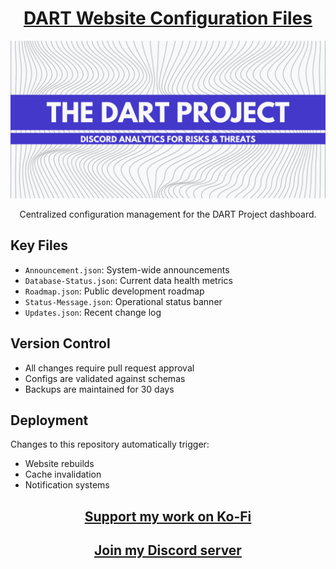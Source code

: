 <div align="center">

# [DART Website Configuration Files](https://thedartproject.github.io/)

![DART Project Logo](https://github.com/TheDARTProject/.github/blob/main/SCREENSHOTS/The-DART-Project.png)

Centralized configuration management for the DART Project dashboard.

</div>

## Key Files
- `Announcement.json`: System-wide announcements
- `Database-Status.json`: Current data health metrics
- `Roadmap.json`: Public development roadmap
- `Status-Message.json`: Operational status banner
- `Updates.json`: Recent change log

## Version Control
- All changes require pull request approval
- Configs are validated against schemas
- Backups are maintained for 30 days

## Deployment
Changes to this repository automatically trigger:
- Website rebuilds
- Cache invalidation
- Notification systems

<div align="center">

## [Support my work on Ko-Fi](https://ko-fi.com/thatsinewave)

## [Join my Discord server](https://discord.gg/2nHHHBWNDw)

</div>
